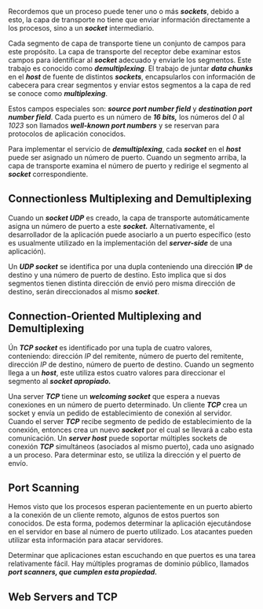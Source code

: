 Recordemos que un proceso puede tener uno o más ***sockets***, debido a esto, la capa de transporte no tiene que enviar información directamente a los procesos, sino a un ***socket*** intermediario.

Cada segmento de capa de transporte tiene un conjunto de campos para este propósito. La capa de transporte del receptor debe examinar estos campos para identificar al ***socket*** adecuado y enviarle los segmentos. Este trabajo es conocido como ***demultiplexing***. El trabajo de juntar ***data chunks*** en el ***host*** de fuente de distintos ***sockets***, encapsularlos con información de cabecera para crear segmentos y enviar estos segmentos a la capa de red se conoce como ***multiplexing***.

Estos campos especiales son: ***source port number field*** y ***destination port number field***. Cada puerto es un número de ***16 bits,*** los números del *0* al *1023* son llamados ***well-known port numbers*** y se reservan para protocolos de aplicación conocidos.

Para implementar el servicio de ***demultiplexing***, cada ***socket*** en el ***host*** puede ser asignado un número de puerto. Cuando un segmento arriba, la capa de transporte examina el número de puerto y redirige el segmento al ***socket*** correspondiente.

## Connectionless Multiplexing and Demultiplexing

Cuando un ***socket UDP*** es creado, la capa de transporte automáticamente asigna un número de puerto a este ***socket.*** Alternativamente, el desarrollador de la aplicación puede asociarlo a un puerto específico (esto es usualmente utilizado en la implementación del ***server-side*** de una aplicación).

Un ***UDP socket*** se identifica por una dupla conteniendo una dirección **IP** de destino y una número de puerto de destino. Esto implica que si dos segmentos tienen distinta dirección de envió pero misma dirección de destino, serán direccionados al mismo ***socket***.

## Connection-Oriented Multiplexing and Demultiplexing

Ún ***TCP socket*** es identificado por una tupla de cuatro valores, conteniendo: dirección *IP* del remitente, número de puerto del remitente, dirección *IP* de destino, número de puerto de destino. Cuando un segmento llega a un ***host***, este utiliza estos cuatro valores para direccionar el segmento al ***socket apropiado.***

Una server ***TCP*** tiene un ***welcoming socket*** que espera a nuevas conexiones en un número de puerto determinado. Un cliente ***TCP*** crea un socket y envía un pedido de establecimiento de conexión al servidor. Cuando el server ***TCP*** recibe segmento de pedido de establecimiento de la conexión, entonces crea un nuevo ***socket*** por el cual se llevará a cabo esta comunicación. Un ***server host*** puede soportar múltiples sockets de conexión ***TCP*** simultáneos (asociados al mismo puerto), cada uno asignado a un proceso. Para determinar esto, se utiliza la dirección y el puerto de envío.

## Port Scanning

Hemos visto que los procesos esperan pacientemente en un puerto abierto a la conexión de un cliente remoto, algunos de estos puertos son conocidos. De esta forma, podemos determinar la aplicación ejecutándose en el servidor en base al número de puerto utilizado. Los atacantes pueden utilizar esta información para atacar servidores.

Determinar que aplicaciones estan escuchando en que puertos es una tarea relativamente fácil. Hay múltiples programas de dominio público, llamados ***port scanners, que cumplen esta propiedad.***

## Web Servers and TCP